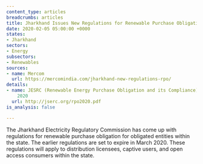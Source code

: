```yaml
---
content_type: articles
breadcrumbs: articles
title: Jharkhand Issues New Regulations for Renewable Purchase Obligation
date: 2020-02-05 05:00:00 +0000
states:
- Jharkhand
sectors:
- Energy
subsectors:
- Renewables
sources:
- name: Mercom
  url: https://mercomindia.com/jharkhand-new-regulations-rpo/
details:
- name: JESRC (Renewable Energy Purchase Obligation and its Compliance) Regulations,
    2020
  url: http://jserc.org/rpo2020.pdf
is_analysis: false

---
```

The Jharkhand Electricity Regulatory Commission has come up with regulations for renewable purchase obligation for obligated entities within the state. The earlier regulations are set to expire in March 2020. These regulations will apply to distribution licensees, captive users, and open access consumers within the state.